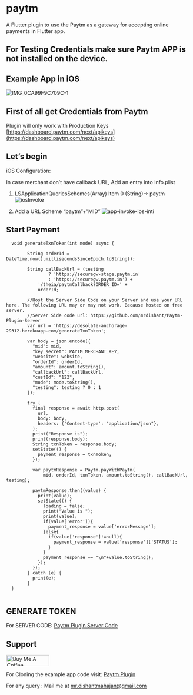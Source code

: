 # paytm

A Flutter plugin to use the Paytm as a gateway for accepting online payments in Flutter app.

## For Testing Credentials make sure Paytm APP is not installed on the device.


## Example App in iOS
![IMG_0CA99F9C709C-1](https://user-images.githubusercontent.com/25786428/82787888-07fbc180-9e85-11ea-87cb-754c6155b1d3.jpeg)


## First of all get Credentials from Paytm
Plugin will only work with Production Keys
[https://dashboard.paytm.com/next/apikeys](https://dashboard.paytm.com/next/apikeys)


## Let’s begin

iOS Configuration:

In case merchant don’t have callback URL, Add an entry into Info.plist

1. LSApplicationQueriesSchemes(Array) Item 0 (String)-> paytm
![iosInvoke](https://user-images.githubusercontent.com/25786428/82787548-45138400-9e84-11ea-835f-caa0701728cb.png)

2. Add a URL Scheme “paytm”+”MID”
![app-invoke-ios-inti](https://user-images.githubusercontent.com/25786428/82787531-3c22b280-9e84-11ea-9923-c18f2bc904de.png)
 

## Start Payment
```
  void generateTxnToken(int mode) async {
    
        String orderId = DateTime.now().millisecondsSinceEpoch.toString();

        String callBackUrl = (testing
                ? 'https://securegw-stage.paytm.in'
                : 'https://securegw.paytm.in') +
            '/theia/paytmCallback?ORDER_ID=' +
            orderId;

        //Host the Server Side Code on your Server and use your URL here. The following URL may or may not work. Because hosted on free server.
        //Server Side code url: https://github.com/mrdishant/Paytm-Plugin-Server
        var url = 'https://desolate-anchorage-29312.herokuapp.com/generateTxnToken';

        var body = json.encode({
          "mid": mid,
          "key_secret": PAYTM_MERCHANT_KEY,
          "website": website,
          "orderId": orderId,
          "amount": amount.toString(),
          "callbackUrl": callBackUrl,
          "custId": "122",
          "mode": mode.toString(),
          "testing": testing ? 0 : 1
        });

        try {
          final response = await http.post(
            url,
            body: body,
            headers: {'Content-type': "application/json"},
          );
          print("Response is");
          print(response.body);
          String txnToken = response.body;
          setState(() {
            payment_response = txnToken;
          });

          var paytmResponse = Paytm.payWithPaytm(
              mid, orderId, txnToken, amount.toString(), callBackUrl, testing);

          paytmResponse.then((value) {
            print(value);
            setState(() {
              loading = false;
              print("Value is ");
              print(value);
              if(value['error']){
                payment_response = value['errorMessage'];
              }else{
                if(value['response']!=null){
                  payment_response = value['response']['STATUS'];
                }
              }
              payment_response += "\n"+value.toString();
            });
          });
        } catch (e) {
          print(e);
        }
  }
  
  ``` 

## GENERATE TOKEN
For SERVER CODE:
[Paytm Plugin Server Code](https://github.com/mrdishant/Paytm-Plugin-Server)

## Support
<a href="https://www.buymeacoffee.com/mrdishant" target="_blank"><img src="https://cdn.buymeacoffee.com/buttons/v2/default-yellow.png" alt="Buy Me A Coffee" style="height: 30px !important;width: 117px !important;" ></a>

For Cloning the example app code visit:
[Paytm Plugin](https://github.com/mrdishant/Paytm-All-in-one-flutter-sdk.git)

For any query :
Mail me at mr.dishantmahajan@gmail.com